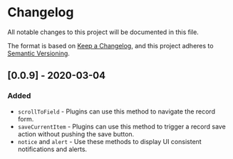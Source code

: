 # Changelog

All notable changes to this project will be documented in this file.

The format is based on [Keep a Changelog](https://keepachangelog.com/en/1.0.0/),
and this project adheres to [Semantic Versioning](https://semver.org/spec/v2.0.0.html).

## [0.0.9] - 2020-03-04

### Added

- `scrollToField` - Plugins can use this method to navigate the record form.
- `saveCurrentItem` - Plugins can use this method to trigger a record save action without pushing the save button.
- `notice` and `alert` - Use these methods to display UI consistent notifications and alerts.
